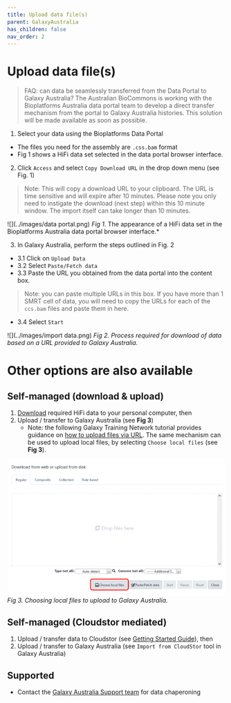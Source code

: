 ```yaml
---
title: Upload data file(s)
parent: GalaxyAustralia
has_children: false
nav_order: 2
---
```


# Upload data file(s)

> FAQ: can data be seamlessly transferred from the Data Portal to Galaxy Australia?
The Australian BioCommons is working with the Bioplatforms Australia data portal team to develop a direct transfer mechanism from the portal to Galaxy Australia histories. This solution will be made available as soon as possible.

1. Select your data using the Bioplatforms Data Portal
- The files you need for the assembly are ```.css.bam``` format
- Fig 1 shows a HiFi data set selected in the data portal browser interface.

2. Click ```Access``` and select ```Copy Download URL``` in the drop down menu (see Fig. 1)

> Note: This will copy a download URL to your clipboard. 
> The URL is time sensitive and will expire after 10 minutes. 
> Please note you only need to instigate the download (next step) within this 10 minute window. 
> The import itself can take longer than 10 minutes.

![](../images/data portal.png)
*Fig 1.* The appearance of a HiFi data set in the Bioplatforms Australia data portal browser interface.*



3. In Galaxy Australia, perform the steps outlined in Fig. 2

- 3.1 Click on ```Upload Data``` 
- 3.2 Select ```Paste/Fetch data```
- 3.3 Paste the URL you obtained from the data portal into the content box.

> Note: you can paste multiple URLs in this box. If you have more than 1 SMRT cell of data, you will need to copy the URLs for each of the ```ccs.bam``` files and paste them in here.

- 3.4 Select ```Start```

![](../images/import data.png)
*Fig 2. Process required for download of data based on a URL provided to Galaxy Australia.*

# Other options are also available

## Self-managed (download & upload)

1. [Download](https://usersupport.bioplatforms.com/programmatic_access.html) required HiFi data to your personal computer, then
2. Upload / transfer to Galaxy Australia (see **Fig 3**)
     - Note: the following Galaxy Training Network tutorial provides guidance on [how to upload files via URL](https://training.galaxyproject.org/training-material/topics/introduction/tutorials/galaxy-intro-short/tutorial.html#upload-a-file). The same mechanism can be used to upload local files, by selecting ```Choose local files``` (see **Fig 3**).

![](../images/2_upload.png)
*Fig 3. Choosing local files to upload to Galaxy Australia.*

## Self-managed (Cloudstor mediated)

1. Upload / transfer data to Cloudstor (see [Getting Started Guide](https://support.aarnet.edu.au/hc/en-us/articles/227469547-CloudStor-Getting-Started-Guide)), then
2. Upload / transfer to Galaxy Australia (see ```Import from CloudStor``` tool in Galaxy Australia)

## Supported

- Contact the [Galaxy Australia Support team](mailto:help@genome.edu.au) for data chaperoning
